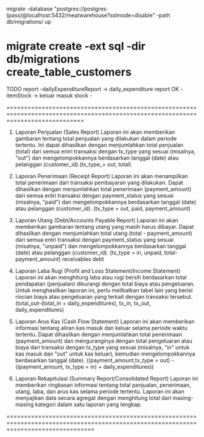 migrate  -database "postgres://postgres:(pass)@localhost:5432/meatwarehouse?sslmode=disable" -path db/migrations/  up

 migrate create -ext sql -dir db/migrations create_table_customers
=================================================================================================================================
 TODO
 report	
 	-dailyExpenditureReport									-> daily_expenditure report OK
	-itemStock												-> keluar masuk stock		-

==================================================================================================================================

1. Laporan Penjualan (Sales Report)
	Laporan ini akan memberikan gambaran tentang total penjualan yang dilakukan dalam periode tertentu. Ini dapat dihasilkan dengan menjumlahkan total penjualan (total) dari semua entri transaksi dengan tx_type yang sesuai (misalnya, "out") dan mengelompokkannya berdasarkan tanggal (date) atau pelanggan (customer_id).(tx_type_= out, total)

2. Laporan Penerimaan (Receipt Report)
	Laporan ini akan menampilkan total penerimaan dari transaksi pembayaran yang dilakukan. Dapat dihasilkan dengan menjumlahkan total penerimaan (payment_amount) dari semua entri transaksi dengan payment_status yang sesuai (misalnya, "paid") dan mengelompokkannya berdasarkan tanggal (date) atau pelanggan (customer_id). (tx_type = out, paid, payment_amount)

3. Laporan Utang (Debt/Accounts Payable Report)
	Laporan ini akan memberikan gambaran tentang utang yang masih harus dibayar. Dapat dihasilkan dengan menjumlahkan total utang (total - payment_amount) dari semua entri transaksi dengan payment_status yang sesuai (misalnya, "unpaid") dan mengelompokkannya berdasarkan tanggal (date) atau pelanggan (customer_id). (tx_type = in, unpaid, total-payment_amount) receivables debt

4. Laporan Laba Rugi (Profit and Loss Statement/Income Statement)
	Laporan ini akan menghitung laba atau rugi bersih berdasarkan total pendapatan (penjualan) dikurangi dengan total biaya atau pengeluaran. Untuk menghasilkan laporan ini, perlu melibatkan tabel lain yang berisi rincian biaya atau pengeluaran yang terkait dengan transaksi tersebut. (total_out-(total_in + daily_expenditures), tx_in, tx_out, daily_expenditures)

5. Laporan Arus Kas (Cash Flow Statement)
	Laporan ini akan memberikan informasi tentang aliran kas masuk dan keluar selama periode waktu tertentu. Dapat dihasilkan dengan menjumlahkan total penerimaan (payment_amount) dan menguranginya dengan total pengeluaran atau biaya dari transaksi dengan tx_type yang sesuai (misalnya, "in" untuk kas masuk dan "out" untuk kas keluar), kemudian mengelompokkannya berdasarkan tanggal (date).
	((payment_amount,tx_type = out) - ((payment_amount, tx_type = in) + daily_expenditures))

6. Laporan Rekapitulasi (Summary Report/Consolidated Report)
	Laporan ini memberikan ringkasan informasi tentang total penjualan, penerimaan, utang, laba, dan arus kas selama periode tertentu. Laporan ini akan menyajikan data secara agregat dengan menghitung total dari masing-masing kategori dalam satu laporan yang lengkap.

=====================================================================================================================================